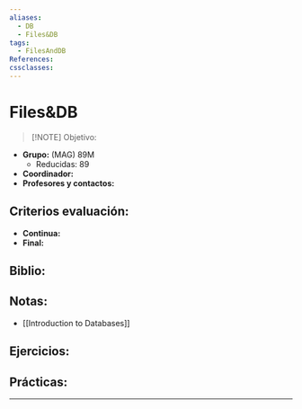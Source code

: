 ```yaml
---
aliases:
  - DB
  - Files&DB
tags:
  - FilesAndDB
References: 
cssclasses:
---
```

# Files&DB

> [!NOTE]  Objetivo:

+ **Grupo:** (MAG) 89M
	* Reducidas: 89
+ **Coordinador:**
+ **Profesores y contactos:**

## Criterios evaluación:
+ **Continua:**
+ **Final:**

## Biblio:

## Notas: 
+ [[Introduction to Databases]]

## Ejercicios:

## Prácticas:


***